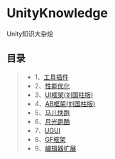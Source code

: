 # UnityKnowledge
Unity知识大杂烩

目录
----
>* 1、[工具插件](https://blog.csdn.net/liu537192/article/details/45693529)
>* 2、[性能优化](https://blog.csdn.net/liu537192/article/details/45693529)
>* 3、[UI框架(刘国柱版)](https://blog.csdn.net/liu537192/article/details/45693529)
>* 4、[AB框架(刘国柱版)](https://blog.csdn.net/liu537192/article/details/45693529)
>* 5、[马儿快跑](https://github.com/tchua1993/UnityKnowledge/tree/master/HorseRun)
>* 6、[月光跑酷](https://blog.csdn.net/liu537192/article/details/45693529)
>* 7、[UGUI](https://github.com/tchua1993/UnityKnowledge/tree/master/UGUI)
>* 8、[GF框架](https://blog.csdn.net/liu537192/article/details/45693529)
>* 9、[编辑器扩展](https://github.com/tchua1993/UnityKnowledge/tree/master/EditorExtension)
